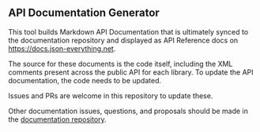 ## API Documentation Generator

This tool builds Markdown API Documentation that is ultimately synced to the documentation repository and displayed as API Reference docs on https://docs.json-everything.net.

The source for these documents is the code itself, including the XML comments present across the public API for each library.  To update the API documentation, the code needs to be updated.

Issues and PRs are welcome in this repository to update these.

Other documentation issues, questions, and proposals should be made in the [documentation repository](https://github.com/json-everything/json-everything-docs).